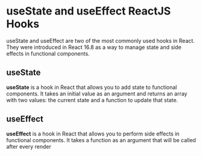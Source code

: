 # useState and useEffect ReactJS Hooks
useState and useEffect are two of the most commonly used hooks in React. They were introduced in React 16.8 as a way to manage state and side effects in functional components.

## useState
**useState** is a hook in React that allows you to add state to functional components. It takes an initial value as an argument and returns an array with two values: the current state and a function to update that state.

## useEffect
**useEffect** is a hook in React that allows you to perform side effects in functional components. It takes a function as an argument that will be called after every render